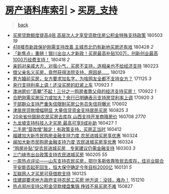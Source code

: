 [房产语料库索引](../../README.md)  > [买房_支持](买房_支持.md)
====
> [back](../README.md)

- [买房贷款额度提高4倍 高层次人才享受贷款住房公积金特殊支持政策](http://jkwz.applinzi.com/ittc/7098774673133405194.html#%E4%B9%B0%E6%88%BF%E8%B4%B7%E6%AC%BE%E9%A2%9D%E5%BA%A6%E6%8F%90%E9%AB%984%E5%80%8D+%E9%AB%98%E5%B1%82%E6%AC%A1%E4%BA%BA%E6%89%8D%E4%BA%AB%E5%8F%97%E8%B4%B7%E6%AC%BE%E4%BD%8F%E6%88%BF%E5%85%AC%E7%A7%AF%E9%87%91%E7%89%B9%E6%AE%8A%E6%94%AF%E6%8C%81%E6%94%BF%E7%AD%96) 180503 *19* 
- [418楼市新政保护刚需支持改善 主城市北仍有新地买房还有戏](http://jkwz.applinzi.com/ittc/7097064770236843015.html#418%E6%A5%BC%E5%B8%82%E6%96%B0%E6%94%BF%E4%BF%9D%E6%8A%A4%E5%88%9A%E9%9C%80%E6%94%AF%E6%8C%81%E6%94%B9%E5%96%84+%E4%B8%BB%E5%9F%8E%E5%B8%82%E5%8C%97%E4%BB%8D%E6%9C%89%E6%96%B0%E5%9C%B0%E4%B9%B0%E6%88%BF%E8%BF%98%E6%9C%89%E6%88%8F) 180428 *2* 
- [「新焦点」重磅！银川出台人才新政！买房最高补贴100万，创新创业最高1000万经费支持！](http://jkwz.applinzi.com/ittc/7093337492029965323.html#%E3%80%8C%E6%96%B0%E7%84%A6%E7%82%B9%E3%80%8D%E9%87%8D%E7%A3%85%EF%BC%81%E9%93%B6%E5%B7%9D%E5%87%BA%E5%8F%B0%E4%BA%BA%E6%89%8D%E6%96%B0%E6%94%BF%EF%BC%81%E4%B9%B0%E6%88%BF%E6%9C%80%E9%AB%98%E8%A1%A5%E8%B4%B4100%E4%B8%87%EF%BC%8C%E5%88%9B%E6%96%B0%E5%88%9B%E4%B8%9A%E6%9C%80%E9%AB%981000%E4%B8%87%E7%BB%8F%E8%B4%B9%E6%94%AF%E6%8C%81%EF%BC%81) 180418 *2* 
- [亲妈对亲戚大方，对我小气，买房不支持，连相亲也不给经济支持](http://jkwz.applinzi.com/ittc/7073321907179226123.html#%E4%BA%B2%E5%A6%88%E5%AF%B9%E4%BA%B2%E6%88%9A%E5%A4%A7%E6%96%B9%EF%BC%8C%E5%AF%B9%E6%88%91%E5%B0%8F%E6%B0%94%EF%BC%8C%E4%B9%B0%E6%88%BF%E4%B8%8D%E6%94%AF%E6%8C%81%EF%BC%8C%E8%BF%9E%E7%9B%B8%E4%BA%B2%E4%B9%9F%E4%B8%8D%E7%BB%99%E7%BB%8F%E6%B5%8E%E6%94%AF%E6%8C%81) 180223  
- [借父亲名义买房，竟然获得法院支持，原因是……](http://jkwz.applinzi.com/ittc/7064112476843410439.html#%E5%80%9F%E7%88%B6%E4%BA%B2%E5%90%8D%E4%B9%89%E4%B9%B0%E6%88%BF%EF%BC%8C%E7%AB%9F%E7%84%B6%E8%8E%B7%E5%BE%97%E6%B3%95%E9%99%A2%E6%94%AF%E6%8C%81%EF%BC%8C%E5%8E%9F%E5%9B%A0%E6%98%AF%E2%80%A6%E2%80%A6) 180129  
- [男方婚前买房，女方要求加名字，为啥网友全都不支持女方？](http://jkwz.applinzi.com/ittc/7039889469191226384.html#%E7%94%B7%E6%96%B9%E5%A9%9A%E5%89%8D%E4%B9%B0%E6%88%BF%EF%BC%8C%E5%A5%B3%E6%96%B9%E8%A6%81%E6%B1%82%E5%8A%A0%E5%90%8D%E5%AD%97%EF%BC%8C%E4%B8%BA%E5%95%A5%E7%BD%91%E5%8F%8B%E5%85%A8%E9%83%BD%E4%B8%8D%E6%94%AF%E6%8C%81%E5%A5%B3%E6%96%B9%EF%BC%9F) 171125 *3* 
- [央行支持利率上调！还没买房的赶紧上车](http://jkwz.applinzi.com/ittc/7016179111280772112.html#%E5%A4%AE%E8%A1%8C%E6%94%AF%E6%8C%81%E5%88%A9%E7%8E%87%E4%B8%8A%E8%B0%83%EF%BC%81%E8%BF%98%E6%B2%A1%E4%B9%B0%E6%88%BF%E7%9A%84%E8%B5%B6%E7%B4%A7%E4%B8%8A%E8%BD%A6) 170923 *1* 
- [澳洲房价“高攀”不起！三分之一购房者靠父母的经济支持买房！](http://jkwz.applinzi.com/ittc/7016133330297422865.html#%E6%BE%B3%E6%B4%B2%E6%88%BF%E4%BB%B7%E2%80%9C%E9%AB%98%E6%94%80%E2%80%9D%E4%B8%8D%E8%B5%B7%EF%BC%81%E4%B8%89%E5%88%86%E4%B9%8B%E4%B8%80%E8%B4%AD%E6%88%BF%E8%80%85%E9%9D%A0%E7%88%B6%E6%AF%8D%E7%9A%84%E7%BB%8F%E6%B5%8E%E6%94%AF%E6%8C%81%E4%B9%B0%E6%88%BF%EF%BC%81) 170922 *1* 
- [合肥刚需买房压力或加大？央行已明确表示支持房贷利率上调](http://jkwz.applinzi.com/ittc/7015444379920237584.html#%E5%90%88%E8%82%A5%E5%88%9A%E9%9C%80%E4%B9%B0%E6%88%BF%E5%8E%8B%E5%8A%9B%E6%88%96%E5%8A%A0%E5%A4%A7%EF%BC%9F%E5%A4%AE%E8%A1%8C%E5%B7%B2%E6%98%8E%E7%A1%AE%E8%A1%A8%E7%A4%BA%E6%94%AF%E6%8C%81%E6%88%BF%E8%B4%B7%E5%88%A9%E7%8E%87%E4%B8%8A%E8%B0%83) 170920 *3* 
- [干部群众支持严重失信限制买房公务员失信将曝光](http://jkwz.applinzi.com/ittc/6974487133153657861.html#%E5%B9%B2%E9%83%A8%E7%BE%A4%E4%BC%97%E6%94%AF%E6%8C%81%E4%B8%A5%E9%87%8D%E5%A4%B1%E4%BF%A1%E9%99%90%E5%88%B6%E4%B9%B0%E6%88%BF%E5%85%AC%E5%8A%A1%E5%91%98%E5%A4%B1%E4%BF%A1%E5%B0%86%E6%9B%9D%E5%85%89) 170602  
- [津居民贷款增幅明显 大量信贷资金支持居民买房](http://jkwz.applinzi.com/ittc/6870304112964535301.html#%E6%B4%A5%E5%B1%85%E6%B0%91%E8%B4%B7%E6%AC%BE%E5%A2%9E%E5%B9%85%E6%98%8E%E6%98%BE+%E5%A4%A7%E9%87%8F%E4%BF%A1%E8%B4%B7%E8%B5%84%E9%87%91%E6%94%AF%E6%8C%81%E5%B1%85%E6%B0%91%E4%B9%B0%E6%88%BF) 160825 *3* 
- [20余省份鼓励农民买房去库存 山西支持开发商降房价](http://jkwz.applinzi.com/ittc/6852280628527252485.html#20%E4%BD%99%E7%9C%81%E4%BB%BD%E9%BC%93%E5%8A%B1%E5%86%9C%E6%B0%91%E4%B9%B0%E6%88%BF%E5%8E%BB%E5%BA%93%E5%AD%98+%E5%B1%B1%E8%A5%BF%E6%94%AF%E6%8C%81%E5%BC%80%E5%8F%91%E5%95%86%E9%99%8D%E6%88%BF%E4%BB%B7) 160708 *2770* 
- [九龙坡支持科技人才买房 最高可享9成补助](http://jkwz.applinzi.com/ittc/6825664491291149317.html#%E4%B9%9D%E9%BE%99%E5%9D%A1%E6%94%AF%E6%8C%81%E7%A7%91%E6%8A%80%E4%BA%BA%E6%89%8D%E4%B9%B0%E6%88%BF+%E6%9C%80%E9%AB%98%E5%8F%AF%E4%BA%AB9%E6%88%90%E8%A1%A5%E5%8A%A9) 160427 *1* 
- [二手房“营改增”敲定！有政策支持，买房正当时](http://jkwz.applinzi.com/ittc/6820236288858784773.html#%E4%BA%8C%E6%89%8B%E6%88%BF%E2%80%9C%E8%90%A5%E6%94%B9%E5%A2%9E%E2%80%9D%E6%95%B2%E5%AE%9A%EF%BC%81%E6%9C%89%E6%94%BF%E7%AD%96%E6%94%AF%E6%8C%81%EF%BC%8C%E4%B9%B0%E6%88%BF%E6%AD%A3%E5%BD%93%E6%97%B6) 160412  
- [福建加大新市民购房金融支持力度 农民进城买房享优惠](http://jkwz.applinzi.com/ittc/6813063547353302021.html#%E7%A6%8F%E5%BB%BA%E5%8A%A0%E5%A4%A7%E6%96%B0%E5%B8%82%E6%B0%91%E8%B4%AD%E6%88%BF%E9%87%91%E8%9E%8D%E6%94%AF%E6%8C%81%E5%8A%9B%E5%BA%A6+%E5%86%9C%E6%B0%91%E8%BF%9B%E5%9F%8E%E4%B9%B0%E6%88%BF%E4%BA%AB%E4%BC%98%E6%83%A0) 160324  
- [闽加大新市民购房金融支持力度 农民进城买房享优惠](http://jkwz.applinzi.com/ittc/6813050140986180612.html#%E9%97%BD%E5%8A%A0%E5%A4%A7%E6%96%B0%E5%B8%82%E6%B0%91%E8%B4%AD%E6%88%BF%E9%87%91%E8%9E%8D%E6%94%AF%E6%8C%81%E5%8A%9B%E5%BA%A6+%E5%86%9C%E6%B0%91%E8%BF%9B%E5%9F%8E%E4%B9%B0%E6%88%BF%E4%BA%AB%E4%BC%98%E6%83%A0) 160324  
- [“购房补贴”促农民进城买房　专家建议仍需金融支持](http://jkwz.applinzi.com/ittc/6805387788555912196.html#%E2%80%9C%E8%B4%AD%E6%88%BF%E8%A1%A5%E8%B4%B4%E2%80%9D%E4%BF%83%E5%86%9C%E6%B0%91%E8%BF%9B%E5%9F%8E%E4%B9%B0%E6%88%BF%E3%80%80%E4%B8%93%E5%AE%B6%E5%BB%BA%E8%AE%AE%E4%BB%8D%E9%9C%80%E9%87%91%E8%9E%8D%E6%94%AF%E6%8C%81) 160303 *3* 
- [三门峡市出台政策支持农民进城买房](http://jkwz.applinzi.com/ittc/6795375187465864196.html#%E4%B8%89%E9%97%A8%E5%B3%A1%E5%B8%82%E5%87%BA%E5%8F%B0%E6%94%BF%E7%AD%96%E6%94%AF%E6%8C%81%E5%86%9C%E6%B0%91%E8%BF%9B%E5%9F%8E%E4%B9%B0%E6%88%BF) 160205 *55* 
- [一周热点评论——山东支持农民买房，鄂尔多斯依靠牧民去库存，佳兆业联合平安能否起死回生，恒大保守确定今年目标2000亿](http://jkwz.applinzi.com/ittc/6793391054460027908.html#%E4%B8%80%E5%91%A8%E7%83%AD%E7%82%B9%E8%AF%84%E8%AE%BA%E2%80%94%E2%80%94%E5%B1%B1%E4%B8%9C%E6%94%AF%E6%8C%81%E5%86%9C%E6%B0%91%E4%B9%B0%E6%88%BF%EF%BC%8C%E9%84%82%E5%B0%94%E5%A4%9A%E6%96%AF%E4%BE%9D%E9%9D%A0%E7%89%A7%E6%B0%91%E5%8E%BB%E5%BA%93%E5%AD%98%EF%BC%8C%E4%BD%B3%E5%85%86%E4%B8%9A%E8%81%94%E5%90%88%E5%B9%B3%E5%AE%89%E8%83%BD%E5%90%A6%E8%B5%B7%E6%AD%BB%E5%9B%9E%E7%94%9F%EF%BC%8C%E6%81%92%E5%A4%A7%E4%BF%9D%E5%AE%88%E7%A1%AE%E5%AE%9A%E4%BB%8A%E5%B9%B4%E7%9B%AE%E6%A0%872000%E4%BA%BF) 160131 *5* 
- [互联网人才买房可获借款支持](http://jkwz.applinzi.com/ittc/6791171720304133125.html#%E4%BA%92%E8%81%94%E7%BD%91%E4%BA%BA%E6%89%8D%E4%B9%B0%E6%88%BF%E5%8F%AF%E8%8E%B7%E5%80%9F%E6%AC%BE%E6%94%AF%E6%8C%81) 160125  
- [住建部要求地方政府支持农民工买房 地方说：没钱，难办！](http://jkwz.applinzi.com/ittc/6774180241736205317.html#%E4%BD%8F%E5%BB%BA%E9%83%A8%E8%A6%81%E6%B1%82%E5%9C%B0%E6%96%B9%E6%94%BF%E5%BA%9C%E6%94%AF%E6%8C%81%E5%86%9C%E6%B0%91%E5%B7%A5%E4%B9%B0%E6%88%BF+%E5%9C%B0%E6%96%B9%E8%AF%B4%EF%BC%9A%E6%B2%A1%E9%92%B1%EF%BC%8C%E9%9A%BE%E5%8A%9E%EF%BC%81) 151210  
- [热点郑州支持公积金贷款楼盘集锦 挣钱不易买房不难](http://jkwz.applinzi.com/ittc/6735297104777839620.html#%E7%83%AD%E7%82%B9%E9%83%91%E5%B7%9E%E6%94%AF%E6%8C%81%E5%85%AC%E7%A7%AF%E9%87%91%E8%B4%B7%E6%AC%BE%E6%A5%BC%E7%9B%98%E9%9B%86%E9%94%A6+%E6%8C%A3%E9%92%B1%E4%B8%8D%E6%98%93%E4%B9%B0%E6%88%BF%E4%B8%8D%E9%9A%BE) 150827  
